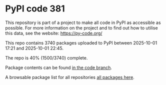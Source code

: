# PyPI code 381

This repository is part of a project to make all code in PyPI as accessible as possible. For more information 
on the project and to find out how to utilise this data, see the website: https://py-code.org/

This repo contains 3740 packages uploaded to PyPI between 
2025-10-01 17:21 and 2025-10-01 22:45.

The repo is 40% (1500/3740) complete.

Package contents can be found [in the code branch](https://github.com/pypi-data/pypi-mirror-381/tree/code/packages).

A browsable package list for all repositories [all packages here](https://py-code.org/repositories/pypi-mirror-381).


